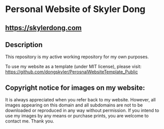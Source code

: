 # Personal Website of Skyler Dong
## https://skylerdong.com

## Description

This repository is my active working repository for my own purposes.

To use my website as a template (under MIT license), please visit:
https://github.com/dongskyler/PerosnalWebsiteTemplate_Public

## Copyright notice for images on my website:

It is always appreciated when you refer back to my website. However, all images appearing on this domain and all subdomains are not to be downloaded or reproduced in any way without permission. If you intend to use my images by any means or purchase prints, you are welcome to contact me. Thank you.
